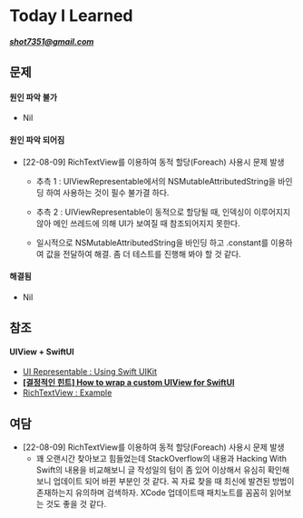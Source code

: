 #  Today I Learned
##### <shot7351@gmail.com>

## 문제
#### 원인 파악 불가
- Nil <br/>


#### 원인 파악 되어짐
 - [22-08-09] RichTextView를 이용하여 동적 할당(Foreach) 사용시 문제 발생
 	- 추측 1 : UIViewRepresentable에서의 NSMutableAttributedString을 바인딩 하여 사용하는 것이 필수 불가결 하다.<br/>

 	- 추측 2 : UIViewRepresentable이 동적으로 할당될 때, 인덱싱이 이루어지지 않아 메인 쓰레드에 의해 UI가 보여질 때 참조되어지지 못한다.<br/>

	- 일시적으로 NSMutableAttributedString을 바인딩 하고 .constant를 이용하여 값을 전달하여 해결. 좀 더 테스트를 진행해 봐야 할 것 같다.<br/>

#### 해결됨
- Nil <br/>


## 참조
#### UIView + SwiftUI
- [UI Representable : Using Swift UIKit](https://ally10.tistory.com/43, "UI Representable")
- [**[결정적인 힌트] How to wrap a custom UIView for SwiftUI**](https://www.hackingwithswift.com/quick-start/swiftui/how-to-wrap-a-custom-uiview-for-swiftui, "UI Representable")
- [RichTextView : Example](https://iosexample.com/ios-text-view-uiview-that-properly-displays-latex-and-youtube-vimeo-links/, "RichTextView : Example")


## 여담
- [22-08-09] RichTextView를 이용하여 동적 할당(Foreach) 사용시 문제 발생
	- 꽤 오랜시간 찾아보고 힘들었는데 StackOverflow의 내용과 Hacking With Swift의 내용을 비교해보니 글 작성일의 텀이 좀 있어 이상해서 유심히 확인해보니 업데이트 되어 바뀐 부분인 것 같다. 꼭 자료 찾을 때 최신에 발견된 방법이 존재하는지 유의하며 검색하자. XCode 업데이트때 패치노트를 꼼꼼히 읽어보는 것도 좋을 것 같다.
